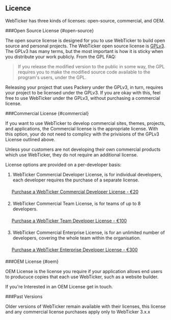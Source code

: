 ## Licence

WebTicker has three kinds of licenses: open-source, commercial, and OEM.


###Open Source License {#open-source}

The open source license is designed for you to use WebTicker to build open source and personal projects. The WebTicker open source license is [GPLv3](https://tldrlegal.com/license/gnu-general-public-license-v3-(gpl-3)#summary). The GPLv3 has many terms, but the most important is how it is sticky when you distribute your work publicly. From the GPL FAQ:

> If you release the modified version to the public in some way, the GPL requires you to make the modified source code available to the program's users, under the GPL.

Releasing your project that uses Packery under the GPLv3, in turn, requires your project to be licensed under the GPLv3. If you are okay with this, feel free to use WebTicker under the GPLv3, without purchasing a commercial license.

###Commercial License {#commercial}

If you want to use WebTicker to develop commercial sites, themes, projects, and applications, the Commercial license is the appropriate license. With this option, your do not need to complicy with the privisions of the GPLv3 License outlined above.

Unless your customers are not developing their own commercial products which use WebTicker, they do not require an additional license.

License options are provided on a per-developer basis:

1. WebTicker Commercial Developer License, is for individual developers, each developer requires the purchase of a separate license.

  <div class="buy-now" style='margin:20px;'><a href='https://www.paypal.com/cgi-bin/webscr?hosted_button_id=36378JED2QUUS&on0=License Options&os0=Single Developer&currency_code=EUR&cmd=_s-xclick'>Purchase a WebTicker Commercial Developer License - €20</a></div>

2. WebTicker Commercial Team License, is for teams of up to 8 developers.

  <div class="buy-now" style='margin:20px;'><a href='https://www.paypal.com/cgi-bin/webscr?hosted_button_id=36378JED2QUUS&on0=License Options&os0=Team (8 Devs)&currency_code=EUR&cmd=_s-xclick'>Purchase a WebTicker Team Developer License - €100</a></div>

3. WebTicker Commercial Enterprise License, is for an unlimited number of developers, covering the whole team within the organisation.

  <div class="buy-now" style='margin:20px;'><a href='https://www.paypal.com/cgi-bin/webscr?hosted_button_id=36378JED2QUUS&on0=License Options&os0=Enterprise&currency_code=EUR&cmd=_s-xclick'>Purchase a WebTicker Enterprise Developer License - €300</a></div>


###OEM License {#oem}

OEM License is the license you require if your application allows end users to producuce copies that each use WebTicker, such as a website builder.

If you're Interested in an OEM License get in touch.

###Past Versions 

Older versions of WebTicker remain available with their licenses, this license and any commercial license purchases apply only to WebTicker 3.x.x 